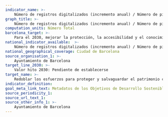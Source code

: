 ```yaml
---
indicator_name: >-
    Número de registros digitalizados (incremento anual) / Número de piezas de los fondos accesibles en línea
graph_title: >-
    Número de registros digitalizados (incremento anual) / Número de piezas de los fondos accesibles en línea
computation_units: Número Total
barcelona_target: >-
    Para el 2030, mejorar la protección, la accesibilidad y el conocimiento de los elementos patrimoniales singulares y de identidad de Barcelona y de sus barrios
national_indicator_available:  >-
    Número de registros digitalizados (incremento anual) / Número de piezas de los fondos accesibles en línea
national_geographical_coverage: Ciudad de Barcelona 
source_organisation_1: >-
    Ayuntamiento de Barcelona
target_line_2030: >-
    Valor hito 2030: Pendiente de establecerse
target_name: >-
    Redoblar los esfuerzos para proteger y salvaguardar el patrimonio cultural y natural del mundo
indicator_definition:
goal_meta_link_text: Metadatos de los Objetivos de Desarrollo Sostenible de las Naciones Unidas (pdf 894kB)
source_periodicity_1: 
source_url_text_1:
source_other_info_1: >-
    Ayuntamiento de Barcelona
---
```

